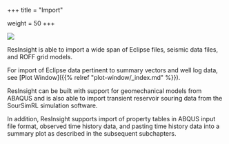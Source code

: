 +++
title = "Import"

weight = 50
+++


![](/images/import/GeoMechImport.png)

ResInsight is able to import a wide span of Eclipse files, seismic data files, and ROFF grid models.

For import of Eclipse data pertinent to summary vectors and well log data, see 
[Plot Window]({{% relref "plot-window/_index.md" %}}).

ResInsight can be built with support for geomechanical models from ABAQUS and is also able to import 
transient reservoir souring data from the SourSimRL simulation software.

In addition, ResInsight supports import of property tables in ABQUS input file format, observed time history data, and pasting time history data into a summary plot as described in the subsequent subchapters.
